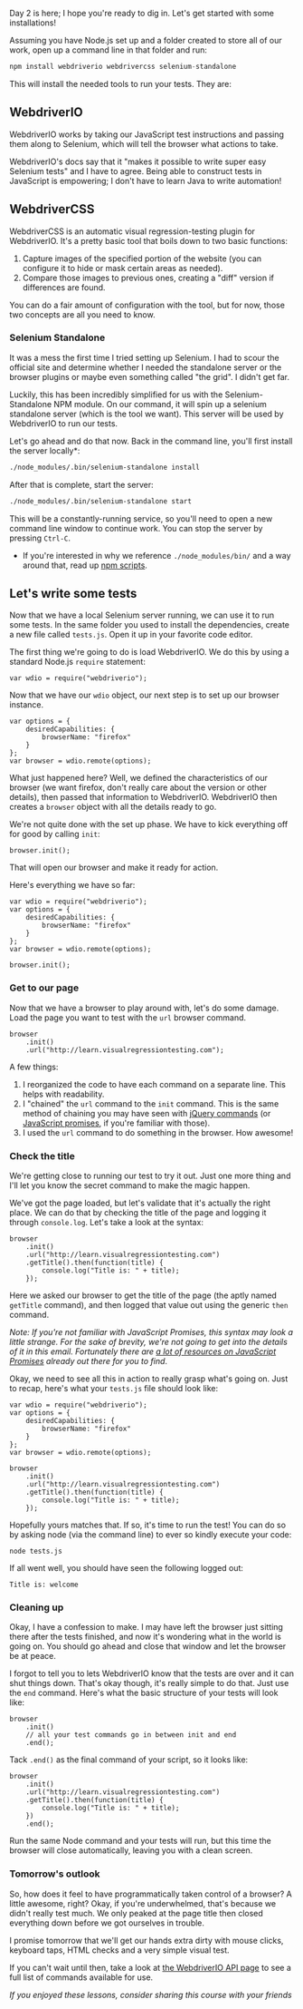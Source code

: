 Day 2 is here; I hope you're ready to dig in. Let's get started with some installations!

Assuming you have Node.js set up and a folder created to store all of our work, open up a command line in that folder and run:

```js
npm install webdriverio webdrivercss selenium-standalone
```

This will install the needed tools to run your tests. They are:

## WebdriverIO 

WebdriverIO works by taking our JavaScript test instructions and passing them along to Selenium, which will tell the browser what actions to take.

WebdriverIO's docs say that it "makes it possible to write super easy Selenium tests" and I have to agree. Being able to construct tests in JavaScript is empowering; I don't have to learn Java to write automation!

## WebdriverCSS

WebdriverCSS is an automatic visual regression-testing plugin for WebdriverIO. It's a pretty basic tool that boils down to two basic functions:

1. Capture images of the specified portion of the website (you can configure it to hide or mask certain areas as needed).
2. Compare those images to previous ones, creating a "diff" version if differences are found.

You can do a fair amount of configuration with the tool, but for now, those two concepts are all you need to know.

### Selenium Standalone

It was a mess the first time I tried setting up Selenium. I had to scour the official site and determine whether I needed the standalone server or the browser plugins or maybe even something called "the grid". I didn't get far.

Luckily, this has been incredibly simplified for us with the Selenium-Standalone NPM module. On our command, it will spin up a selenium standalone server (which is the tool we want). This server will be used by WebdriverIO to run our tests.

Let's go ahead and do that now. Back in the command line, you'll first install the server locally*:

```sh
./node_modules/.bin/selenium-standalone install
```

After that is complete, start the server:

```sh
./node_modules/.bin/selenium-standalone start
```

This will be a constantly-running service, so you'll need to open a new command line window to continue work. You can stop the server by pressing `Ctrl-C`.

* If you're interested in why we reference `./node_modules/bin/` and a way around that, read up [npm scripts](http://firstdoit.com/npm-scripts/).

## Let's write some tests

Now that we have a local Selenium server running, we can use it to run some tests. In the same folder you used to install the dependencies, create a new file called `tests.js`. Open it up in your favorite code editor.

The first thing we're going to do is load WebdriverIO. We do this by using a standard Node.js `require` statement:

```
var wdio = require("webdriverio");
```

Now that we have our `wdio` object, our next step is to set up our browser instance.

```
var options = {
	desiredCapabilities: {
		browserName: "firefox"
	}
};
var browser = wdio.remote(options);
```

What just happened here? Well, we defined the characteristics of our browser (we want firefox, don't really care about the version or other details), then passed that information to WebdriverIO. WebdriverIO then creates a `browser` object with all the details ready to go.

We're not quite done with the set up phase. We have to kick everything off for good by calling `init`:

```
browser.init();
```

That will open our browser and make it ready for action.

Here's everything we have so far:

```
var wdio = require("webdriverio");
var options = {
	desiredCapabilities: {
		browserName: "firefox"
	}
};
var browser = wdio.remote(options);

browser.init();
```

### Get to our page

Now that we have a browser to play around with, let's do some damage. Load the page you want to test with the `url` browser command.

```
browser
	.init()
	.url("http://learn.visualregressiontesting.com");
```

A few things:

1. I reorganized the code to have each command on a separate line. This helps with readability.
2. I "chained" the `url` command to the `init` command. This is the same method of chaining you may have seen with [jQuery commands](http://tobiasahlin.com/blog/quick-guide-chaining-in-jquery/) (or [JavaScript promises](https://davidwalsh.name/promises), if you're familiar with those).
3. I used the `url` command to do something in the browser. How awesome!

### Check the title

We're getting close to running our test to try it out. Just one more thing and I'll let you know the secret command to make the magic happen.

We've got the page loaded, but let's validate that it's actually the right place. We can do that by checking the title of the page and logging it through `console.log`. Let's take a look at the syntax:

```
browser
	.init()
	.url("http://learn.visualregressiontesting.com")
	.getTitle().then(function(title) {
	    console.log("Title is: " + title);
	});
```

Here we asked our browser to get the title of the page (the aptly named `getTitle` command), and then logged that value out using the generic `then` command.

*Note: If you're not familiar with JavaScript Promises, this syntax may look a little strange. For the sake of brevity, we're not going to get into the details of it in this email. Fortunately there are [a lot of resources on JavaScript Promises](http://lmgtfy.com/?q=javascript+promise+tutorials) already out there for you to find*.

Okay, we need to see all this in action to really grasp what's going on. Just to recap, here's what your `tests.js` file should look like:

```
var wdio = require("webdriverio");
var options = {
	desiredCapabilities: {
		browserName: "firefox"
	}
};
var browser = wdio.remote(options);

browser
	.init()
	.url("http://learn.visualregressiontesting.com")
	.getTitle().then(function(title) {
	    console.log("Title is: " + title);
	});
```

Hopefully yours matches that. If so, it's time to run the test! You can do so by asking node (via the command line) to ever so kindly execute your code:

```
node tests.js
```

If all went well, you should have seen the following logged out:

```
Title is: welcome
```

### Cleaning up

Okay, I have a confession to make. I may have left the browser just sitting there after the tests finished, and now it's wondering what in the world is going on. You should go ahead and close that window and let the browser be at peace.

I forgot to tell you to lets WebdriverIO know that the tests are over and it can shut things down. That's okay though, it's really simple to do that. Just use the `end` command. Here's what the basic structure of your tests will look like:

```
browser
	.init()
	// all your test commands go in between init and end
	.end();
```

Tack `.end()` as the final command of your script, so it looks like:

```
browser
	.init()
	.url("http://learn.visualregressiontesting.com")
	.getTitle().then(function(title) {
	    console.log("Title is: " + title);
	})
	.end();
```

Run the same Node command and your tests will run, but this time the browser will close automatically, leaving you with a clean screen.

### Tomorrow's outlook  

So, how does it feel to have programmatically taken control of a  browser? A little awesome, right? Okay, if you're underwhelmed, that's because we didn't really test much. We only peaked at the page title then closed everything down before we got ourselves in trouble.

I promise tomorrow that we'll get our hands extra dirty with mouse clicks, keyboard taps, HTML checks and a very simple visual test.

If you can't wait until then, take a look at [the WebdriverIO API page](http://webdriver.io/api.html) to see a full list of commands available for use.

*If you enjoyed these lessons, consider sharing this course with your friends*
